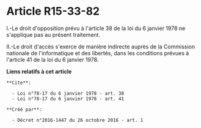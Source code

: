# Article R15-33-82

I.-Le droit d'opposition prévu à l'article 38 de la loi du 6 janvier 1978 ne s'applique pas au présent traitement. 

II.-Le droit d'accès s'exerce de manière indirecte auprès de la Commission nationale de l'informatique et des libertés, dans
les conditions prévues à l'article 41 de la loi du 6 janvier 1978.

**Liens relatifs à cet article**

	**Cite**:

	  - Loi n°78-17 du 6 janvier 1978 - art. 38
	  - Loi n°78-17 du 6 janvier 1978 - art. 41

	**Créé par**:

	  - Décret n°2016-1447 du 26 octobre 2016 - art. 1
